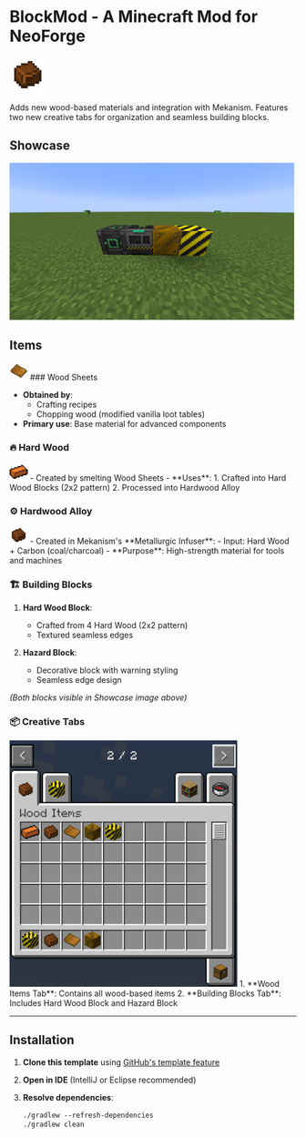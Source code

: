 # BlockMod - A Minecraft Mod for NeoForge

<img src="src/main/resources/assets/blockmod/textures/item/hardwood_alloy.png" alt="Hardwood Alloy Logo" width="64">

Adds new wood-based materials and integration with Mekanism. Features two new creative tabs for organization and seamless building blocks.

## Showcase
<img src="src/main/resources/assets/blockmod/textures/item/WoodMek.png" alt="BlockMod Items Showcase" width="500">

## Items


<img src="src/main/resources/assets/blockmod/textures/item/woodsheet.png" alt="Wood Sheet Item" width="32"> ### Wood Sheets
- **Obtained by**: 
  - Crafting recipes
  - Chopping wood (modified vanilla loot tables)
- **Primary use**: Base material for advanced components

### 🔥 Hard Wood
<img src="src/main/resources/assets/blockmod/textures/item/hardwood.png" alt="Hard Wood Item" width="32">
- Created by smelting Wood Sheets
- **Uses**:
  1. Crafted into Hard Wood Blocks (2x2 pattern)
  2. Processed into Hardwood Alloy

### ⚙️ Hardwood Alloy
<img src="src/main/resources/assets/blockmod/textures/item/hardwood_alloy.png" alt="Hardwood Alloy Item" width="32">
- Created in Mekanism's **Metallurgic Infuser**:
  - Input: Hard Wood + Carbon (coal/charcoal)
- **Purpose**: High-strength material for tools and machines

### 🏗️ Building Blocks
1. **Hard Wood Block**:
   - Crafted from 4 Hard Wood (2x2 pattern)
   - Textured seamless edges
   
2. **Hazard Block**:
   - Decorative block with warning styling
   - Seamless edge design

*(Both blocks visible in Showcase image above)*

### 📦 Creative Tabs
<img src="src/main/resources/assets/blockmod/textures/item/Creativetabs.png" alt="Creative Tabs" width="400">
1. **Wood Items Tab**: Contains all wood-based items
2. **Building Blocks Tab**: Includes Hard Wood Block and Hazard Block

---

## Installation

1. **Clone this template** using [GitHub's template feature](https://docs.github.com/en/repositories/creating-and-managing-repositories/creating-a-repository-from-a-template)
   
2. **Open in IDE** (IntelliJ or Eclipse recommended)

3. **Resolve dependencies**:
   ```shell
   ./gradlew --refresh-dependencies
   ./gradlew clean
